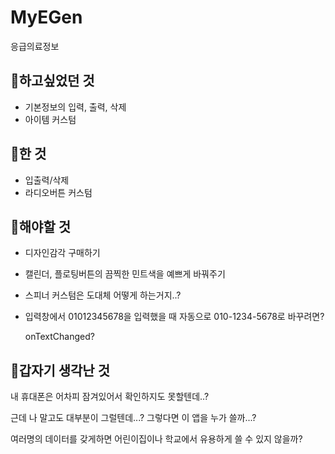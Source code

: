 # MyEGen
응급의료정보

## 🤔하고싶었던 것
+ 기본정보의 입력, 출력, 삭제
+ 아이템 커스텀
  
## 🫠한 것
+ 입출력/삭제
+ 라디오버튼 커스텀
  
## 🧐해야할 것
+ 디자인감각 구매하기
+ 캘린더, 플로팅버튼의 끔찍한 민트색을 예쁘게 바꿔주기
+ 스피너 커스텀은 도대체 어떻게 하는거지..?
+ 입력창에서 01012345678을 입력했을 때 자동으로 010-1234-5678로 바꾸려면?
  
  onTextChanged?

## 🫶갑자기 생각난 것
내 휴대폰은 어차피 잠겨있어서 확인하지도 못할텐데..?

근데 나 말고도 대부분이 그럴텐데...?
그렇다면 이 앱을 누가 쓸까...?

여러명의 데이터를 갖게하면 어린이집이나 학교에서 유용하게 쓸 수 있지 않을까?
